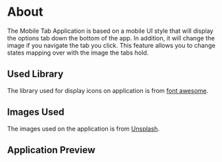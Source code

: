 # About

The Mobile Tab Application is based on a mobile UI style that will display the options tab down the bottom of the app. In addition, it will change the image if you navigate the tab you click. This feature allows you to change states mapping over with the image the tabs hold. 

## Used Library

The library used for display icons on application is from [font awesome](https://cdnjs.com/libraries/font-awesome).

## Images Used

The images used on the application is from [Unsplash](https://unsplash.com).

## Application Preview